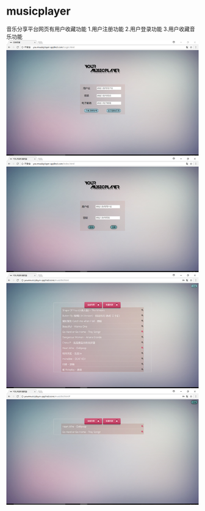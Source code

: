 # musicplayer
音乐分享平台网页有用户收藏功能
1.用户注册功能
2.用户登录功能
3.用户收藏音乐功能
 ![image](https://github.com/Hsiao1224/musicplayer/blob/master/preview/%E6%B3%A8%E5%86%8C%E9%A1%B5%E9%9D%A2.png)
 ![image](https://github.com/Hsiao1224/musicplayer/blob/master/preview/登录页面.png) 
 ![image](https://github.com/Hsiao1224/musicplayer/blob/master/preview/全部列表.png)
 ![image](https://github.com/Hsiao1224/musicplayer/blob/master/preview/收藏列表.png)
